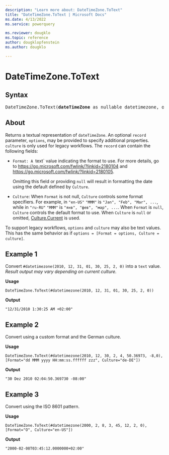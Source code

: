 ```yaml
---
description: "Learn more about: DateTimeZone.ToText"
title: "DateTimeZone.ToText | Microsoft Docs"
ms.date: 4/13/2022
ms.service: powerquery

ms.reviewer: dougklo
ms.topic: reference
author: dougklopfenstein
ms.author: dougklo

---
```

# DateTimeZone.ToText

## Syntax

<pre>
DateTimeZone.ToText(<b>dateTimeZone</b> as nullable datetimezone, optional <b>options</b> as any, optional <b>culture</b> as nullable text) as nullable text
</pre>
  
## About

Returns a textual representation of `dateTimeZone`. An optional `record` parameter, `options`, may be provided to specify additional properties. `culture` is only used for legacy workflows. The `record` can contain the following fields:

* `Format: A `text` value indicating the format to use. For more details, go to https://go.microsoft.com/fwlink/?linkid=2180104 and https://go.microsoft.com/fwlink/?linkid=2180105.

   Omitting this field or providing `null` will result in formatting the date using the default defined by `Culture`.

* `Culture`: When `Format` is not null, `Culture` controls some format specifiers. For example, in `"en-US"` `"MMM"` is `"Jan", "Feb", "Mar", ...`, while in `"ru-RU"` `"MMM"` is `"янв", "фев", "мар", ...`. When `Format` is `null`, `Culture` controls the default format to use. When `Culture` is `null` or omitted, [Culture.Current](culture-current.md) is used.

To support legacy workflows, `options` and `culture` may also be text values. This has the same behavior as if `options = [Format = options, Culture = culture]`.

## Example 1

Convert `#datetimezone(2010, 12, 31, 01, 30, 25, 2, 0)` into a `text` value. *Result output may vary depending on current culture.*

**Usage**

```powerquery-m
DateTimeZone.ToText(#datetimezone(2010, 12, 31, 01, 30, 25, 2, 0))
```

**Output**

`"12/31/2010 1:30:25 AM +02:00"`

## Example 2

Convert using a custom format and the German culture.

**Usage**

```powerquery-m
DateTimeZone.ToText(#datetimezone(2010, 12, 30, 2, 4, 50.36973, -8,0), [Format="dd MMM yyyy HH:mm:ss.ffffff zzz", Culture="de-DE"])
```

**Output**

`"30 Dez 2010 02:04:50.369730 -08:00"`

## Example 3

Convert using the ISO 8601 pattern.

**Usage**

```powerquery-m
DateTimeZone.ToText(#datetimezone(2000, 2, 8, 3, 45, 12, 2, 0),[Format="O", Culture="en-US"])
```

**Output**

`"2000-02-08T03:45:12.0000000+02:00"`
